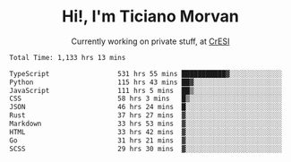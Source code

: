 <h1 align="center">Hi!, I'm Ticiano Morvan</h1>
<p align="center">Currently working on private stuff, at <a href="https://cresi.com.ar" target="_blank">CrESI</a></p>

<!--START_SECTION:waka-->

```txt
Total Time: 1,133 hrs 13 mins

TypeScript                 531 hrs 55 mins ███████████▓░░░░░░░░░░░░░   46.94 %
Python                     115 hrs 43 mins ██▓░░░░░░░░░░░░░░░░░░░░░░   10.21 %
JavaScript                 111 hrs 5 mins  ██▒░░░░░░░░░░░░░░░░░░░░░░   09.80 %
CSS                        58 hrs 3 mins   █▒░░░░░░░░░░░░░░░░░░░░░░░   05.12 %
JSON                       46 hrs 24 mins  █░░░░░░░░░░░░░░░░░░░░░░░░   04.09 %
Rust                       37 hrs 27 mins  ▓░░░░░░░░░░░░░░░░░░░░░░░░   03.31 %
Markdown                   33 hrs 53 mins  ▓░░░░░░░░░░░░░░░░░░░░░░░░   02.99 %
HTML                       33 hrs 42 mins  ▓░░░░░░░░░░░░░░░░░░░░░░░░   02.97 %
Go                         31 hrs 21 mins  ▓░░░░░░░░░░░░░░░░░░░░░░░░   02.77 %
SCSS                       29 hrs 30 mins  ▓░░░░░░░░░░░░░░░░░░░░░░░░   02.60 %
```

<!--END_SECTION:waka-->

